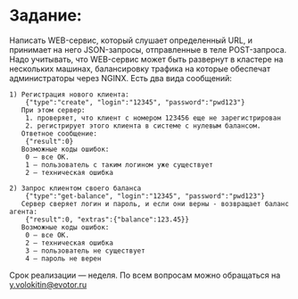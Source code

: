 # Задание:

Написать WEB-сервис, который слушает определенный URL,
и принимает на него JSON-запросы, отправленные в теле POST-запроса.
Надо учитывать, что WEB-сервис может быть развернут в кластере на нескольких машинах,
балансировку трафика на которые обеспечат администраторы через NGINX.
Есть два вида сообщений:

    1) Регистрация нового клиента:
        {"type":"create", "login":"12345", "password":"pwd123"}
       При этом сервер:
        1. проверяет, что клиент с номером 123456 еще не зарегистрирован
        2. регистрирует этого клиента в системе с нулевым балансом.
       Ответное сообщение:
        {"result":0}
       Возможные коды ошибок:
        0 — все ОК.
        1 — пользователь с таким логином уже существует
        2 — техническая ошибка
        
    2) Запрос клиентом своего баланса
        {"type":"get-balance", "login":"12345", "password":"pwd123"}
       Сервер сверяет логин и пароль, и если они верны - возвращает баланс агента:
        {"result":0, "extras":{"balance":123.45}}
       Возможные коды ошибок:
        0 — все ОК.
        2 — техническая ошибка
        3 — пользователь не существует
        4 — пароль не верен
        
Срок реализации — неделя.
По всем вопросам можно обращаться на y.volokitin@evotor.ru
